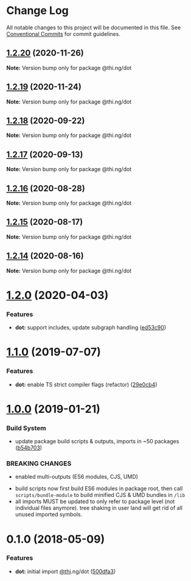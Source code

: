 # Change Log

All notable changes to this project will be documented in this file.
See [Conventional Commits](https://conventionalcommits.org) for commit guidelines.

## [1.2.20](https://github.com/thi-ng/umbrella/compare/@thi.ng/dot@1.2.19...@thi.ng/dot@1.2.20) (2020-11-26)

**Note:** Version bump only for package @thi.ng/dot





## [1.2.19](https://github.com/thi-ng/umbrella/compare/@thi.ng/dot@1.2.18...@thi.ng/dot@1.2.19) (2020-11-24)

**Note:** Version bump only for package @thi.ng/dot





## [1.2.18](https://github.com/thi-ng/umbrella/compare/@thi.ng/dot@1.2.17...@thi.ng/dot@1.2.18) (2020-09-22)

**Note:** Version bump only for package @thi.ng/dot





## [1.2.17](https://github.com/thi-ng/umbrella/compare/@thi.ng/dot@1.2.16...@thi.ng/dot@1.2.17) (2020-09-13)

**Note:** Version bump only for package @thi.ng/dot





## [1.2.16](https://github.com/thi-ng/umbrella/compare/@thi.ng/dot@1.2.15...@thi.ng/dot@1.2.16) (2020-08-28)

**Note:** Version bump only for package @thi.ng/dot





## [1.2.15](https://github.com/thi-ng/umbrella/compare/@thi.ng/dot@1.2.14...@thi.ng/dot@1.2.15) (2020-08-17)

**Note:** Version bump only for package @thi.ng/dot





## [1.2.14](https://github.com/thi-ng/umbrella/compare/@thi.ng/dot@1.2.13...@thi.ng/dot@1.2.14) (2020-08-16)

**Note:** Version bump only for package @thi.ng/dot





# [1.2.0](https://github.com/thi-ng/umbrella/compare/@thi.ng/dot@1.1.14...@thi.ng/dot@1.2.0) (2020-04-03)


### Features

* **dot:** support includes, update subgraph handling ([ed53c90](https://github.com/thi-ng/umbrella/commit/ed53c909f7eb41c85c04f55de279e0d82cfed307))





# [1.1.0](https://github.com/thi-ng/umbrella/compare/@thi.ng/dot@1.0.12...@thi.ng/dot@1.1.0) (2019-07-07)

### Features

* **dot:** enable TS strict compiler flags (refactor) ([29e0cb4](https://github.com/thi-ng/umbrella/commit/29e0cb4))

# [1.0.0](https://github.com/thi-ng/umbrella/compare/@thi.ng/dot@0.1.18...@thi.ng/dot@1.0.0) (2019-01-21)

### Build System

* update package build scripts & outputs, imports in ~50 packages ([b54b703](https://github.com/thi-ng/umbrella/commit/b54b703))

### BREAKING CHANGES

* enabled multi-outputs (ES6 modules, CJS, UMD)

- build scripts now first build ES6 modules in package root, then call
  `scripts/bundle-module` to build minified CJS & UMD bundles in `/lib`
- all imports MUST be updated to only refer to package level
  (not individual files anymore). tree shaking in user land will get rid of
  all unused imported symbols.

<a name="0.1.0"></a>
# 0.1.0 (2018-05-09)

### Features

* **dot:** initial import [@thi](https://github.com/thi).ng/dot ([500dfa3](https://github.com/thi-ng/umbrella/commit/500dfa3))
